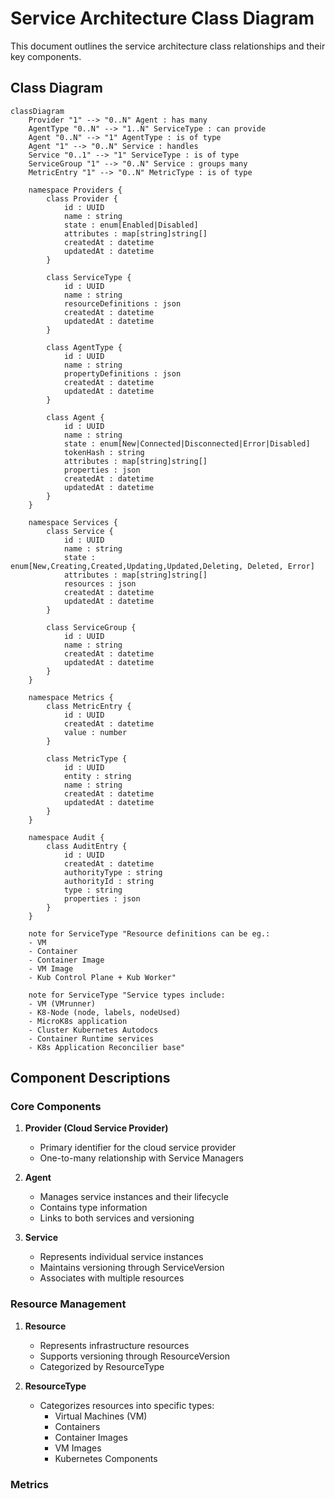 # Service Architecture Class Diagram

This document outlines the service architecture class relationships and their key components.

## Class Diagram

```mermaid
classDiagram
    Provider "1" --> "0..N" Agent : has many
    AgentType "0..N" --> "1..N" ServiceType : can provide
    Agent "0..N" --> "1" AgentType : is of type
    Agent "1" --> "0..N" Service : handles
    Service "0..1" --> "1" ServiceType : is of type
    ServiceGroup "1" --> "0..N" Service : groups many
    MetricEntry "1" --> "0..N" MetricType : is of type

    namespace Providers {
        class Provider {
            id : UUID
            name : string
            state : enum[Enabled|Disabled]
            attributes : map[string]string[] 
            createdAt : datetime
            updatedAt : datetime
        }

        class ServiceType {
            id : UUID
            name : string
            resourceDefinitions : json
            createdAt : datetime
            updatedAt : datetime
        }

        class AgentType {
            id : UUID
            name : string
            propertyDefinitions : json
            createdAt : datetime
            updatedAt : datetime
        }

        class Agent {
            id : UUID
            name : string
            state : enum[New|Connected|Disconnected|Error|Disabled]
            tokenHash : string 
            attributes : map[string]string[] 
            properties : json
            createdAt : datetime
            updatedAt : datetime
        }
    }

    namespace Services {
        class Service {
            id : UUID
            name : string
            state : enum[New,Creating,Created,Updating,Updated,Deleting, Deleted, Error]
            attributes : map[string]string[]
            resources : json
            createdAt : datetime
            updatedAt : datetime
        }

        class ServiceGroup {
            id : UUID
            name : string
            createdAt : datetime
            updatedAt : datetime
        }
    }

    namespace Metrics {
        class MetricEntry {
            id : UUID
            createdAt : datetime
            value : number
        }

        class MetricType {
            id : UUID
            entity : string 
            name : string
            createdAt : datetime
            updatedAt : datetime
        }
    }

    namespace Audit {
        class AuditEntry {
            id : UUID
            createdAt : datetime
            authorityType : string
            authorityId : string
            type : string
            properties : json
        }
    }

    note for ServiceType "Resource definitions can be eg.:
    - VM
    - Container
    - Container Image
    - VM Image
    - Kub Control Plane + Kub Worker"

    note for ServiceType "Service types include:
    - VM (VMrunner)
    - K8-Node (node, labels, nodeUsed)
    - MicroK8s application
    - Cluster Kubernetes Autodocs
    - Container Runtime services
    - K8s Application Reconcilier base"
```

## Component Descriptions

### Core Components

1. **Provider (Cloud Service Provider)**
   - Primary identifier for the cloud service provider
   - One-to-many relationship with Service Managers

2. **Agent**
   - Manages service instances and their lifecycle
   - Contains type information
   - Links to both services and versioning

3. **Service**
   - Represents individual service instances
   - Maintains versioning through ServiceVersion
   - Associates with multiple resources

### Resource Management

1. **Resource**
   - Represents infrastructure resources
   - Supports versioning through ResourceVersion
   - Categorized by ResourceType

2. **ResourceType**
   - Categorizes resources into specific types:
     - Virtual Machines (VM)
     - Containers
     - Container Images
     - VM Images
     - Kubernetes Components

### Metrics